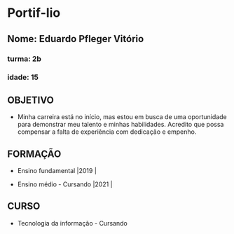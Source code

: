 # Portif-lio
##  Nome: Eduardo Pfleger Vitório
### turma: 2b
### idade: 15 


## OBJETIVO
*  Minha carreira está no início, mas estou em busca de uma oportunidade para demonstrar meu talento e minhas habilidades. Acredito que possa compensar a falta de experiência com dedicação e empenho.


## FORMAÇÃO
*  Ensino fundamental |2019 |


*   Ensino médio - Cursando  |2021 | 


## CURSO
*  Tecnologia da informação - Cursando 
